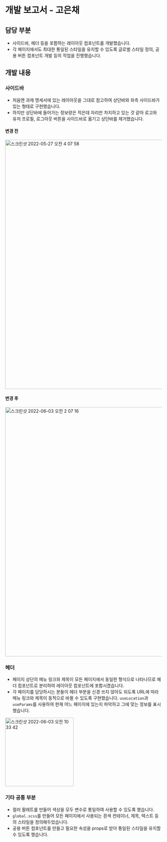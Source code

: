 # 개발 보고서 - 고은채

## 담당 부분

- 사이드바, 헤더 등을 포함하는 레이아웃 컴포넌트를 개발했습니다.
- 각 페이지에서도 최대한 통일된 스타일을 유지할 수 있도록 글로벌 스타일 정의, 공용 버튼 컴포넌트 개발 등의 작업을 진행했습니다.


## 개발 내용

### 사이드바

- 처음엔 과제 명세서에 있는 레이아웃을 그대로 참고하여 상단바와 좌측 사이드바가 있는 형태로 구현했습니다.
- 하지만 상단바에 들어가는 정보량은 적은데 자리만 차지하고 있는 것 같아 로고와 유저 프로필, 로그아웃 버튼을 사이드바로 옮기고 상단바를 제거했습니다.

#### 변경 전
<img width="800" alt="스크린샷 2022-05-27 오전 4 07 58" src="https://user-images.githubusercontent.com/77032760/171769352-c7759909-c3a7-49ca-a979-eaced8a33c4c.png">

#### 변경 후
<img width="800" alt="스크린샷 2022-06-03 오전 2 07 16" src="https://user-images.githubusercontent.com/77032760/171769304-adf7d3fa-3004-4b8c-9b01-c87cefa674ab.png">

### 헤더

- 페이지 상단의 메뉴 링크와 제목이 모든 페이지에서 동일한 형식으로 나타나므로 헤더 컴포넌트로 분리하여 레이아웃 컴포넌트에 포함시켰습니다.
- 각 페이지를 담당하시는 분들이 헤더 부분을 신경 쓰지 않아도 되도록 URL에 따라 메뉴 링크와 제목이 동적으로 바뀔 수 있도록 구현했습니다. `useLocation`과 `useParams`를 사용하여 현재 어느 페이지에 있는지 파악하고 그에 맞는 정보를 표시했습니다.

<img width="220" alt="스크린샷 2022-06-03 오전 10 33 42" src="https://user-images.githubusercontent.com/77032760/171769812-47bea401-121c-4368-a2f4-b45e28ead682.png">

### 기타 공통 부분

- 컬러 팔레트를 만들어 색상을 모두 변수로 통일하여 사용할 수 있도록 했습니다.
- `global.scss`를 만들어 모든 페이지에서 사용되는 흰색 컨테이너, 제목, 텍스트 등의 스타일을 정의해두었습니다.
- 공용 버튼 컴포넌트를 만들고 필요한 속성을 props로 받아 통일된 스타일을 유지할 수 있도록 했습니다.